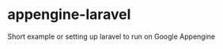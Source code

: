 appengine-laravel
=================

Short example or setting up laravel to run on Google Appengine
